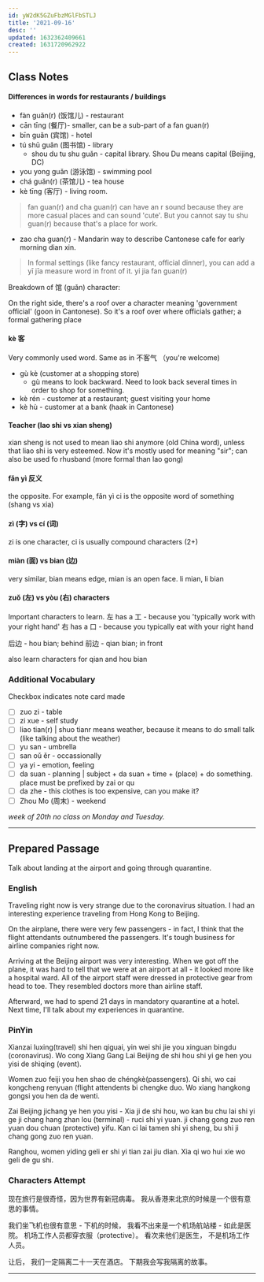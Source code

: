 ```yaml
---
id: yW2dK5GZuFbzMGlFbSTLJ
title: '2021-09-16'
desc: ''
updated: 1632362409661
created: 1631720962922
---
```


## Class Notes

#### Differences in words for restaurants / buildings

- fàn guǎn(r) (饭馆儿) - restaurant
- cān tīng (餐厅)- smaller, can be a sub-part of a fan guan(r)
- bīn guǎn (宾馆) - hotel
- tú shū guǎn (图书馆) - library
    - shou du tu shu guǎn - capital library.  Shou Du means capital (Beijing, DC)
- you yong guǎn (游泳馆) - swimming pool
- chá guǎn(r) (茶馆儿) - tea house
- kè tīng (客厅) - living room.

> fan guan(r) and cha guan(r) can have an r sound because they are more casual places and can sound 'cute'. But you cannot say tu shu guan(r) because that's a place for work. 

- zao cha guan(r) - Mandarin way to describe Cantonese cafe for early morning dian xin.

> In formal settings (like fancy restaurant, official dinner), you can add a yī jīa measure word in front of it. yi jia fan guan(r)

Breakdown of 馆 (guǎn) character:

On the right side, there's a roof over a character meaning 'government official' (goon in Cantonese). So it's a roof over where officials gather; a formal gathering place

#### kè 客

Very commonly used word. Same as in 不客气 （you're welcome)

- gù kè (customer at a shopping store)
    - gù means to look backward.  Need to look back several times in order to shop for something. 
- kè rén - customer at a restaurant; guest visiting your home
- kè hù - customer at a bank (haak in Cantonese)

#### Teacher (lao shi vs xian sheng)

xian sheng is not used to mean liao shi anymore (old China word), unless that liao shi is very esteemed. Now it's mostly used for meaning "sir"; can also be used fo rhusband (more formal than lao gong)

#### fǎn yì 反义

the opposite. For example, fǎn yì ci is the opposite word of something (shang vs xia)

#### zì (字) vs cí (词)

zi is one character, ci is usually compound characters (2+)

#### miàn (面) vs bian (边)

very similar, bian means edge, mian is an open face.  li mian, li bian

#### zuǒ (左) vs yòu (右) characters

Important characters to learn. 
左 has a 工 - because you 'typically work with your right hand'
右 has a 口 - because you typically eat with your right hand


后边 - hou bian; behind
前边 - qian bian; in front



also learn characters for qian and hou bian 


### Additional Vocabulary

Checkbox indicates note card made

- [ ] zuo zi - table
- [ ] zi xue - self study
- [ ] liao tian(r) | shuo tianr means weather, because it means to do small talk (like talking about the weather)
- [ ] yu san - umbrella
- [ ] san oǔ ěr - occassionally
- [ ] ya yi - emotion, feeling
- [ ] da suan - planning | subject + da suan  + time + (place) + do something. place must be prefixed by zai or qu 
- [ ] da zhe - this clothes is too expensive, can you make it? 
- [ ] Zhou Mo (周末) - weekend

_week of 20th no class on Monday and Tuesday._

---

## Prepared Passage

Talk about landing at the airport and going through quarantine.

### English

Traveling right now is very strange due to the coronavirus situation. I had an interesting experience traveling from Hong Kong to Beijing. 

On the airplane, there were very few passengers - in fact, I think that the flight attendants outnumbered the passengers.  It's tough business for airline companies right now.

Arriving at the Beijing airport was very interesting. When we got off the plane, it was hard to tell that we were at an airport at all - it looked more like a hospital ward. All of the airport staff were dressed in protective gear from head to toe. They resembled doctors more than airline staff.

Afterward, we had to spend 21 days in mandatory quarantine at a hotel. Next time, I'll talk about my experiences in quarantine.


### PinYin

Xianzai luxing(travel) shi hen qiguai, yin wei shi jie you xinguan bingdu (coronavirus). Wo cong Xiang Gang Lai Beijing de shi hou shi yi ge hen you yisi de shìqíng (event).  

Women zuo feiji you hen shao de chéngkè(passengers). Qi shi, wo cai kongcheng renyuan (flight attendents bi chengke duo. Wo xiang hangkong gongsi you hen da de wenti.

Zai Beijing jichang ye hen you yisi - Xia ji de shi hou, wo kan bu chu lai shi yi ge ji chang hang zhan lou (terminal) - ruci shi yi yuan.  ji chang  gong zuo ren yuan dou chuan (protective) yifu. Kan ci lai tamen shi yi sheng, bu shi ji chang gong zuo ren yuan.

Ranghou, women yiding geli  er shi yi tian zai jiu dian.  Xia qi wo hui xie wo geli de gu shi.

### Characters Attempt

现在旅行是很奇怪，因为世界有新冠病毒。 我从香港来北京的时候是一个很有意思的事情。 

我们坐飞机也很有意思 - 下机的时候， 我看不出来是一个机场航站楼 - 如此是医院。 机场工作人员都穿衣服（protective）。 看次来他们是医生， 不是机场工作人员。 

让后， 我们一定隔离二十一天在酒店。 下期我会写我隔离的故事。 

--- 
